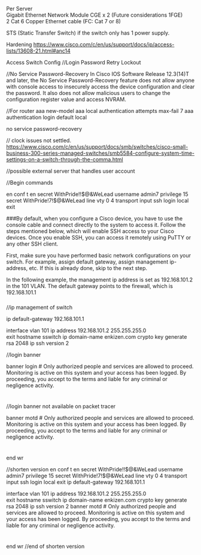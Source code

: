 Per Server<br />
Gigabit Ethernet Network Module CGE x 2 (Future considerations 1FGE)<br /> 
2 Cat 6 Copper Ethernet cable (FC: Cat 7 or 8) <br />

STS (Static Transfer Switch) if the switch only has 1 power supply.

Hardening
https://www.cisco.com/c/en/us/support/docs/ip/access-lists/13608-21.html#anc14

Access Switch Config
//Login Password Retry Lockout

//No Service Password-Recovery
In Cisco IOS Software Release 12.3(14)T and later, the No Service Password-Recovery feature does not allow anyone with console access to insecurely access the device configuration and clear the password. It also does not allow malicious users to change the configuration register value and access NVRAM.

//For router
aaa new-model
aaa local authentication attempts max-fail 7 <max-attempts>
aaa authentication login default local

no service password-recovery

// clock issues not settled.
https://www.cisco.com/c/en/us/support/docs/smb/switches/cisco-small-business-300-series-managed-switches/smb5584-configure-system-time-settings-on-a-switch-through-the-comma.html

//possible external server that handles user account

//Begin commands

en
conf t
en secret WithPride!!$@&WeLead
username admin7 privilege 15 secret WithPride!7!$@&WeLead
line vty 0 4
transport input ssh
login local
exit

###By default, when you configure a Cisco device, you have to use the console cable and connect directly to the system to access it. Follow the steps mentioned below, which will enable SSH access to your Cisco devices. Once you enable SSH, you can access it remotely using PuTTY or any other SSH client.

First, make sure you have performed basic network configurations on your switch. For example, assign default gateway, assign management ip-address, etc. If this is already done, skip to the next step.

In the following example, the management ip address is set as 192.168.101.2 in the 101 VLAN. The default gateway points to the firewall, which is 192.168.101.1
###
//ip management of switch

ip default-gateway 192.168.101.1

interface vlan 101
ip address 192.168.101.2 255.255.255.0                  
exit
hostname sswitch
ip domain-name enkizen.com
crypto key generate rsa
2048
ip ssh version 2

//login banner

banner login #
Only authorized people and services are allowed to proceed.
Monitoring is active on this system and your access has been logged.
By proceeding, you accept to the terms and liable for any criminal or negligence activity.
#
//login banner not available on packet tracer

banner motd #
Only authorized people and services are allowed to proceed.
Monitoring is active on this system and your access has been logged.
By proceeding, you accept to the terms and liable for any criminal or negligence activity.
#

end
wr

//shorten version
en
conf t
en secret WithPride!!$@&WeLead
username admin7 privilege 15 secret WithPride!7!$@&WeLead
line vty 0 4
transport input ssh
login local
exit
ip default-gateway 192.168.101.1

interface vlan 101
ip address 192.168.101.2 255.255.255.0                  
exit
hostname sswitch
ip domain-name enkizen.com
crypto key generate rsa
2048
ip ssh version 2
banner motd #
Only authorized people and services are allowed to proceed.
Monitoring is active on this system and your access has been logged.
By proceeding, you accept to the terms and liable for any criminal or negligence activity.
#
end
wr
//end of shorten version
